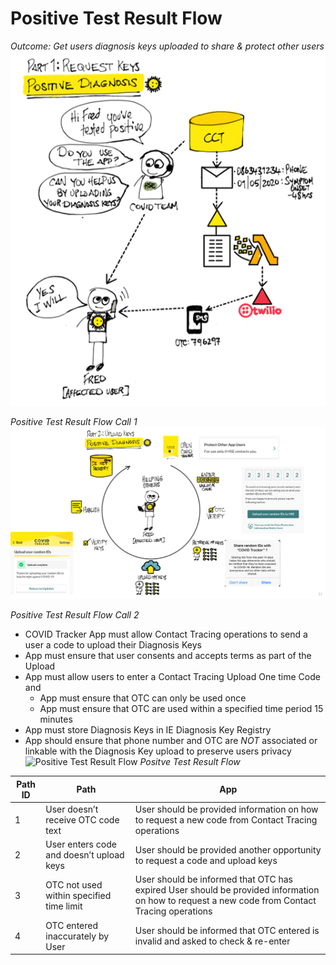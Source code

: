 # Positive Test Result Flow
*Outcome: Get users diagnosis keys uploaded to share & protect other users*
![Positive Test Result Flow Call 1](../assets/positive_call1.png)


*Positive Test Result Flow Call 1*
![Positive Test Result Flow Call 2](../assets/positive_call2.png)

*Positive Test Result Flow Call 2*

- COVID Tracker App must allow Contact Tracing operations to send a user a code to upload their Diagnosis Keys
- App must ensure that user consents and accepts terms as part of the Upload
- App must allow users to enter a Contact Tracing Upload One time Code and
    - App must ensure that OTC can only be used once
    - App must ensure that OTC are used within a specified time period 15 minutes
- App must store Diagnosis Keys in IE Diagnosis Key Registry
- App should ensure that phone number and OTC are _NOT_ associated or linkable with the Diagnosis Key upload to preserve users privacy
![Positive Test Result Flow](https://app.lucidchart.com/publicSegments/view/73574154-e924-48d3-b672-cacb7853da69/image.png)
*Positve Test Result Flow*

| **Path ID** | **Path**                                 | **App**                                                                                                                                       |
|-------------|------------------------------------------|-----------------------------------------------------------------------------------------------------------------------------------------------|
| 1           | User doesn’t receive OTC code text       | User should be provided information on how to request a new code from Contact Tracing operations                                              |
| 2           | User enters code and doesn’t upload keys | User should be provided another opportunity to request a code and upload keys                                                                 |
| 3           | OTC not used within specified time limit | User should be informed that OTC has expired User should be provided information on how to request a new code from Contact Tracing operations |
| 4           | OTC entered inaccurately by User         | User should be informed that OTC entered is invalid and asked to check & re-enter                                                             |

